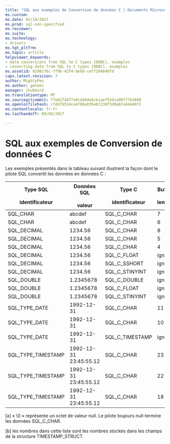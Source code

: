 ```yaml
---
title: "SQL aux exemples de Conversion de données C | Documents Microsoft"
ms.custom: 
ms.date: 01/19/2017
ms.prod: sql-non-specified
ms.reviewer: 
ms.suite: 
ms.technology:
- drivers
ms.tgt_pltfrm: 
ms.topic: article
helpviewer_keywords:
- data conversions from SQL to C types [ODBC], examples
- converting data from SQL to C types [ODBC], examples
ms.assetid: 0190c76c-7f9b-42f4-be9d-cef7284840fd
caps.latest.revision: 7
author: MightyPen
ms.author: genemi
manager: jhubbard
ms.translationtype: MT
ms.sourcegitcommit: f7e6274d77a9cdd4de6cbcaef559ca99f77b3608
ms.openlocfilehash: c7dd7b514ce4788a035e6f230f3d0a87a94440f2
ms.contentlocale: fr-fr
ms.lasthandoff: 09/09/2017

---
```

# <a name="sql-to-c-data-conversion-examples"></a>SQL aux exemples de Conversion de données C
Les exemples présentés dans le tableau suivant illustrent la façon dont le pilote SQL convertit les données en données C :  
  
|Type SQL<br /><br /> identificateur|Données SQL<br /><br /> valeur|Type C<br /><br /> identificateur|Buffer<br /><br /> length|**TargetValuePtr*|SQLSTATE|  
|-----------------------------|------------------------|---------------------------|-----------------------|------------------------|--------------|  
|SQL_CHAR|abcdef|SQL_C_CHAR|7|abcdef\0 [a]|n/a|  
|SQL_CHAR|abcdef|SQL_C_CHAR|6|abcde\0 [a]|01004|  
|SQL_DECIMAL|1234.56|SQL_C_CHAR|8|1234.56\0 [a]|n/a|  
|SQL_DECIMAL|1234.56|SQL_C_CHAR|5|1234\0 [a]|01004|  
|SQL_DECIMAL|1234.56|SQL_C_CHAR|4|----|22003|  
|SQL_DECIMAL|1234.56|SQL_C_FLOAT|ignoré|1234.56|n/a|  
|SQL_DECIMAL|1234.56|SQL_C_SSHORT|ignoré|1234|01 S 07|  
|SQL_DECIMAL|1234.56|SQL_C_STINYINT|ignoré|----|22003|  
SQL_DOUBLE|1.2345678|SQL_C_DOUBLE|ignoré|1.2345678|n/a|  
|SQL_DOUBLE|1.2345678|SQL_C_FLOAT|ignoré|1.234567|n/a|  
|SQL_DOUBLE|1.2345678|SQL_C_STINYINT|ignoré|1|n/a|  
|SQL_TYPE_DATE|1992-12-31|SQL_C_CHAR|11|1992-12-31\0 [a]|n/a|  
|SQL_TYPE_DATE|1992-12-31|SQL_C_CHAR|10|-----|22003|  
|SQL_TYPE_DATE|1992-12-31|SQL_C_TIMESTAMP|ignoré|1992,12,31, 0,0,0,0 [b]|n/a|  
|SQL_TYPE_TIMESTAMP|1992-12-31 23:45:55.12|SQL_C_CHAR|23|1992-12-31 23:45:55.12\0 [a]|n/a|  
SQL_TYPE_TIMESTAMP|1992-12-31 23:45:55.12|SQL_C_CHAR|22|1992-12-31 23:45:55.1\0 [a]|01004|  
|SQL_TYPE_TIMESTAMP|1992-12-31 23:45:55.12|SQL_C_CHAR|18|----|22003|  
  
 [a] « \0 » représente un octet de valeur null. Le pilote toujours null-termine les données SQL_C_CHAR.  
  
 [b] les nombres dans cette liste sont les nombres stockés dans les champs de la structure TIMESTAMP_STRUCT.
